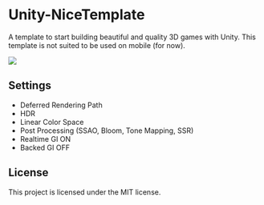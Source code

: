 # Unity-NiceTemplate

A template to start building beautiful and quality 3D games with Unity. This template is not suited to be used on mobile (for now).

![](https://pbs.twimg.com/media/DCMzP8oWAAAYl09.jpg)

## Settings
- Deferred Rendering Path
- HDR
- Linear Color Space
- Post Processing (SSAO, Bloom, Tone Mapping, SSR)
- Realtime GI ON
- Backed GI OFF

## License
This project is licensed under the MIT license.

